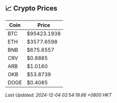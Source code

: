 ## 📈 Crypto Prices

| Coin | Price |
| ---- | ----- |
| BTC | $95423.1938 |
| ETH | $3577.6598 |
| BNB | $675.6557 |
| CRV | $0.8885 |
| ARB | $1.0160 |
| OKB | $53.8739 |
| DOGE | $0.4085 |

_Last Updated: 2024-12-04 02:54:19.66 +0800 HKT_